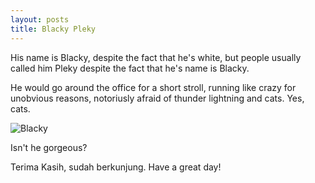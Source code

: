 ```yaml
---
layout: posts
title: Blacky Pleky
---
```


His name is Blacky, despite the fact that he's white, but people usually called him Pleky despite the fact that he's name is Blacky.

He would go around the office for a short stroll, running like crazy for unobvious reasons, notoriusly afraid of thunder lightning and cats. Yes, cats.

![Blacky](http://distilleryimage7.instagram.com/4957cf86c06011e18bb812313804a181_7.jpg)

Isn't he gorgeous?

Terima Kasih, sudah berkunjung.
Have a great day!